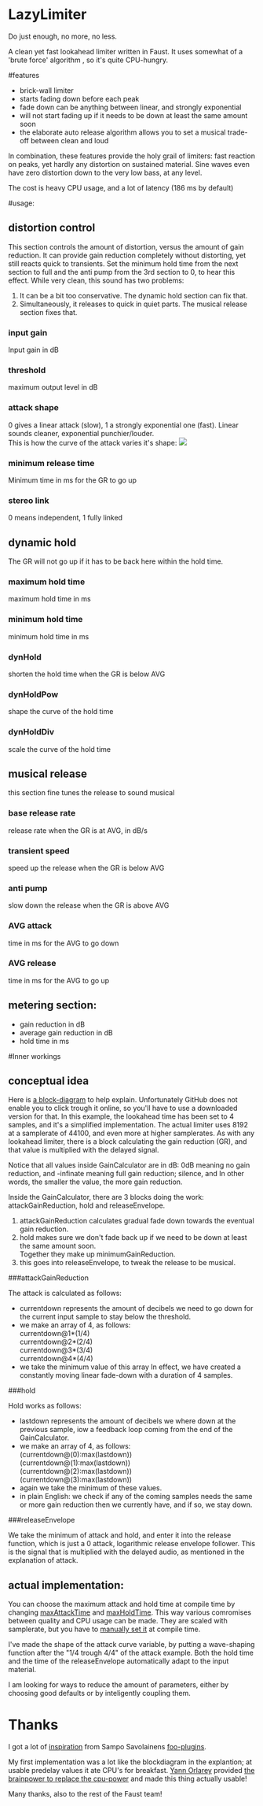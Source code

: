 LazyLimiter
================
Do just enough, no more, no less.

A clean yet fast lookahead limiter written in Faust.
It uses somewhat of a 'brute force' algorithm , so it's quite CPU-hungry.

#features

* brick-wall limiter
* starts fading down before each peak
 * fade down can be anything between linear, and strongly exponential
* will not start fading up if it needs to be down at least the same amount soon
* the elaborate auto release algorithm allows you to set a musical trade-off between clean and loud

In combination, these features provide the holy grail of limiters: fast reaction on peaks, yet hardly any distortion on sustained material.
Sine waves even have zero distortion down to the very low bass, at any level.

The cost is heavy CPU usage, and a lot of latency (186 ms by default)

#usage:

## distortion control
This section controls the amount of distortion, versus the amount of gain reduction.
It can provide gain reduction completely without distorting, yet still reacts quick to transients.
Set the minimum hold time from the next section to full and the anti pump from the 3rd section to 0, to hear this effect.
While very clean, this sound has two problems:  
1. It can be a bit too conservative. The dynamic hold section can fix that.  
2. Simultaneously, it releases to quick in quiet parts. The musical release section fixes that.  
### input gain
Input gain in dB
### threshold
maximum output level in dB
### attack shape
0 gives a linear attack (slow), 1 a strongly exponential one (fast).
Linear sounds cleaner, exponential punchier/louder.  
This is how the curve of the attack varies it's shape:
![](https://github.com/magnetophon/LazyLimiter/raw/master/docs/attack.gif)
### minimum release time
Minimum time in ms for the GR to go up
### stereo link
0 means independent, 1 fully linked

## dynamic hold
The GR will not go up if it has to be back here within the hold time.
### maximum hold time
maximum hold time in ms
### minimum hold time
minimum hold time in ms
### dynHold
shorten the hold time when the GR is below AVG
### dynHoldPow
shape the curve of the hold time
### dynHoldDiv
scale the curve of the hold time

##  musical release
this section fine tunes the release to sound musical
### base release rate
release rate when the GR is at AVG, in dB/s
### transient speed
speed up the release when the GR is below AVG
### anti pump
slow down the release when the GR is above AVG
###  AVG attack 
time in ms for the AVG to go down 
###  AVG release 
time in ms for the AVG to go up

## metering section:
- gain reduction in dB
- average gain reduction in dB
- hold time in ms

#Inner workings

## conceptual idea
Here is [a block-diagram](https://github.com/magnetophon/LazyLimiter/raw/master/docs/blockDiagram-svg/process.svg) to help explain.
Unfortunately GitHub does not enable you to click trough it online, so you'll have to use a downloaded version for that.
In this example, the lookahead time has been set to 4 samples, and it's a simplified implementation.
The actual limiter uses 8192 at a samplerate of 44100, and even more at higher samplerates.
As with any lookahead limiter, there is a block calculating the gain reduction (GR), and that value is multiplied with the delayed signal.

Notice that all values inside GainCalculator are in dB:
0dB meaning no gain reduction, and -infinate meaning full gain reduction; silence, and 
In other words, the smaller the value, the more gain reduction.

Inside the GainCalculator, there are 3 blocks doing the work: attackGainReduction, hold and releaseEnvelope.
1. attackGainReduction calculates gradual fade down towards the eventual gain reduction.  
2. hold makes sure we don't fade back up if we need to be down at least the same amount soon.  
Together they make up minimumGainReduction.  
3. this goes into releaseEnvelope, to tweak the release to be musical.  

###attackGainReduction

The attack is calculated as follows:
- currentdown represents the amount of decibels we need to go down for the current input sample to stay below the threshold.
- we make an array of 4, as follows:  
    currentdown@1*(1/4)  
    currentdown@2*(2/4)  
    currentdown@3*(3/4)  
    currentdown@4*(4/4)  
- we take the minimum value of this array
In effect, we have created a constantly moving linear fade-down with a duration of 4 samples.

###hold

Hold works as follows:
- lastdown represents the amount of decibels we where down at the previous sample, iow a feedback loop coming from the end of the GainCalculator.
- we make an array of 4, as follows:  
(currentdown@(0):max(lastdown))  
(currentdown@(1):max(lastdown))  
(currentdown@(2):max(lastdown))  
(currentdown@(3):max(lastdown))  
- again we take the minimum of these values.
- in plain English: we check if any of the coming samples needs the same or more gain reduction then we currently have, and if so, we stay down.

###releaseEnvelope

We take the minimum of attack and hold, and enter it into the release function, which is just a 0 attack, logarithmic release envelope follower.
This is the signal that is multiplied with the delayed audio, as mentioned in the explanation of attack.

## actual implementation:

You can choose the maximum attack and hold time at compile time by changing [maxAttackTime](https://github.com/magnetophon/LazyLimiter/blob/master/GUI.lib#L38) and [maxHoldTime](https://github.com/magnetophon/LazyLimiter/blob/master/GUI.lib#L30).
This way various comromises between quality and CPU usage can be made.
They are scaled with samplerate, but you have to [manually set it](https://github.com/magnetophon/LazyLimiter/blob/master/GUI.lib#L21) at compile time.

I've made the shape of the attack curve variable, by putting a wave-shaping function after the "1/4 trough 4/4" of the attack example.
Both the hold time and the time of the releaseEnvelope automatically adapt to the input material.

I am looking for ways to reduce the amount of parameters, either by choosing good defaults or by inteligently coupling them.

# Thanks
I got a lot of [inspiration](https://github.com/sampov2/foo-plugins/blob/master/src/faust-source/compressor-basics.dsp#L126-L139) from Sampo Savolainens [foo-plugins](https://github.com/sampov2/foo-plugins).

My first implementation was a lot like the blockdiagram in the explantion; at usable predelay values it ate CPU's for breakfast.
[Yann Orlarey](http://www.grame.fr/qui-sommes-nous/compositeurs-associes/yann-orlarey) provided [the brainpower to replace the cpu-power](https://github.com/magnetophon/LazyLimiter/blob/master/LazyLimiter.lib#L54-L66) and made this thing actually usable!

Many thanks, also to the rest of the Faust team!
